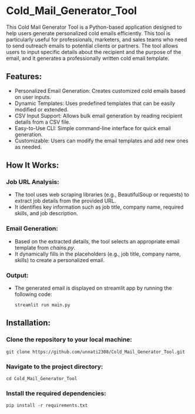 # Cold_Mail_Generator_Tool
This Cold Mail Generator Tool is a Python-based application designed to help users generate personalized cold emails efficiently. This tool is particularly useful for professionals, marketers, and sales teams who need to send outreach emails to potential clients or partners. The tool allows users to input specific details about the recipient and the purpose of the email, and it generates a professionally written cold email template.

## Features:
- Personalized Email Generation: Creates customized cold emails based on user inputs.
- Dynamic Templates: Uses predefined templates that can be easily modified or extended.
- CSV Input Support: Allows bulk email generation by reading recipient details from a CSV file.
- Easy-to-Use CLI: Simple command-line interface for quick email generation.
- Customizable: Users can modify the email templates and add new ones as needed.

## How It Works:
### Job URL Analysis:
- The tool uses web scraping libraries (e.g., BeautifulSoup or requests) to extract job details from the provided URL.
- It identifies key information such as job title, company name, required skills, and job description.
### Email Generation:
- Based on the extracted details, the tool selects an appropriate email template from *chains.py*.
- It dynamically fills in the placeholders (e.g., job title, company name, skills) to create a personalized email.
### Output:
- The generated email is displayed on streamlit app by running the following code:
  ```
  streamlit run main.py
  ```

## Installation:
### Clone the repository to your local machine:
```
git clone https://github.com/unnati2308/Cold_Mail_Generator_Tool.git
```
### Navigate to the project directory:
```
cd Cold_Mail_Generator_Tool
```
### Install the required dependencies:
```
pip install -r requirements.txt
```
